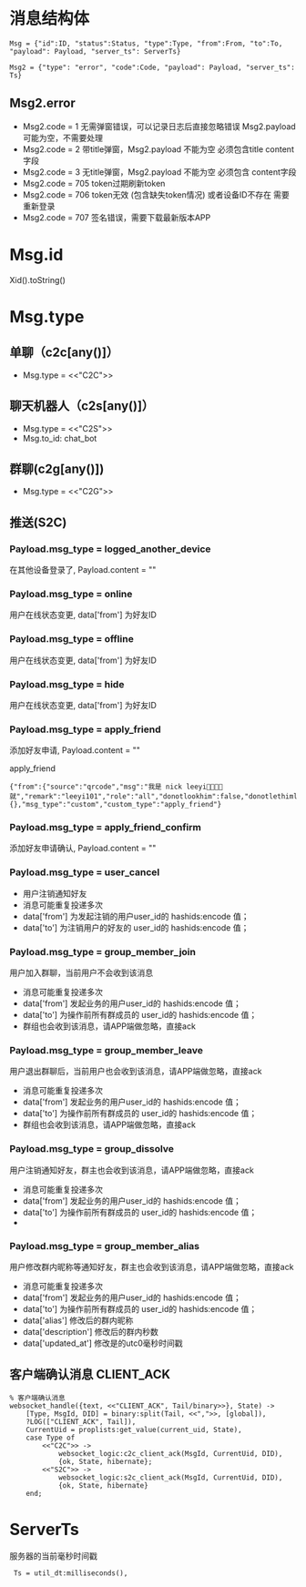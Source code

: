 
# 消息结构体
```
Msg = {"id":ID, "status":Status, "type":Type, "from":From, "to":To, "payload": Payload, "server_ts": ServerTs}

Msg2 = {"type": "error", "code":Code, "payload": Payload, "server_ts": Ts}
```


## Msg2.error
* Msg2.code = 1 无需弹窗错误，可以记录日志后直接忽略错误 Msg2.payload 可能为空，不需要处理
* Msg2.code = 2 带title弹窗，Msg2.payload 不能为空 必须包含title content字段
* Msg2.code = 3 无title弹窗，Msg2.payload 不能为空 必须包含 content字段
* Msg2.code = 705 token过期刷新token
* Msg2.code = 706 token无效 (包含缺失token情况) 或者设备ID不存在 需要重新登录
* Msg2.code = 707 签名错误，需要下载最新版本APP

# Msg.id
Xid().toString()


# Msg.type

## 单聊（c2c[any()]）
* Msg.type = <<"C2C">>

## 聊天机器人（c2s[any()]）
* Msg.type = <<"C2S">>
* Msg.to_id: chat_bot

## 群聊(c2g[any()])
* Msg.type = <<"C2G">>

## 推送(S2C)
### Payload.msg_type = logged_another_device
在其他设备登录了, Payload.content = ""

### Payload.msg_type = online
用户在线状态变更, data['from'] 为好友ID

### Payload.msg_type = offline
用户在线状态变更, data['from'] 为好友ID

### Payload.msg_type = hide
用户在线状态变更, data['from'] 为好友ID

### Payload.msg_type = apply_friend
添加好友申请, Payload.content = ""

apply_friend
```
{"from":{"source":"qrcode","msg":"我是 nick leeyi👍🏻👍🏻就","remark":"leeyi101","role":"all","donotlookhim":false,"donotlethimlook":true},"to":{},"msg_type":"custom","custom_type":"apply_friend"}
```


### Payload.msg_type = apply_friend_confirm
添加好友申请确认, Payload.content = ""

### Payload.msg_type = user_cancel
* 用户注销通知好友
* 消息可能重复投递多次
* data['from'] 为发起注销的用户user_id的 hashids:encode 值；
* data['to'] 为注销用户的好友的 user_id的 hashids:encode 值；

### Payload.msg_type = group_member_join
用户加入群聊，当前用户不会收到该消息
* 消息可能重复投递多次
* data['from'] 发起业务的用户user_id的 hashids:encode 值；
* data['to'] 为操作前所有群成员的 user_id的 hashids:encode 值；
* 群组也会收到该消息，请APP端做忽略，直接ack

### Payload.msg_type = group_member_leave
用户退出群聊后，当前用户也会收到该消息，请APP端做忽略，直接ack
* 消息可能重复投递多次
* data['from'] 发起业务的用户user_id的 hashids:encode 值；
* data['to'] 为操作前所有群成员的 user_id的 hashids:encode 值；
* 群组也会收到该消息，请APP端做忽略，直接ack

### Payload.msg_type = group_dissolve
用户注销通知好友，群主也会收到该消息，请APP端做忽略，直接ack
* 消息可能重复投递多次
* data['from'] 发起业务的用户user_id的 hashids:encode 值；
* data['to'] 为操作前所有群成员的 user_id的 hashids:encode 值；
*

### Payload.msg_type = group_member_alias
用户修改群内昵称等通知好友，群主也会收到该消息，请APP端做忽略，直接ack
* 消息可能重复投递多次
* data['from'] 发起业务的用户user_id的 hashids:encode 值；
* data['to'] 为操作前所有群成员的 user_id的 hashids:encode 值；
* data['alias'] 修改后的群内昵称
* data['description'] 修改后的群内秒数
* data['updated_at'] 修改是的utc0毫秒时间戳


## 客户端确认消息 CLIENT_ACK
```
% 客户端确认消息
websocket_handle({text, <<"CLIENT_ACK", Tail/binary>>}, State) ->
    [Type, MsgId, DID] = binary:split(Tail, <<",">>, [global]),
    ?LOG(["CLIENT_ACK", Tail]),
    CurrentUid = proplists:get_value(current_uid, State),
    case Type of
        <<"C2C">> ->
            websocket_logic:c2c_client_ack(MsgId, CurrentUid, DID),
            {ok, State, hibernate};
        <<"S2C">> ->
            websocket_logic:s2c_client_ack(MsgId, CurrentUid, DID),
            {ok, State, hibernate}
    end;
```

# ServerTs
服务器的当前毫秒时间戳
```
 Ts = util_dt:milliseconds(),
```
